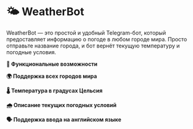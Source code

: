 # **🌤️ WeatherBot**

WeatherBot — это простой и удобный Telegram-бот, который предоставляет информацию о погоде в любом городе мира. Просто отправьте название города, и бот вернёт текущую температуру и погодные условия.

**🚀 Функциональные возможности**

**🌍 Поддержка всех городов мира**

**🌡️ Температура в градусах Цельсия**

**🌧️ Описание текущих погодных условий**

**🗣️ Поддержка ввода на английском языке**

